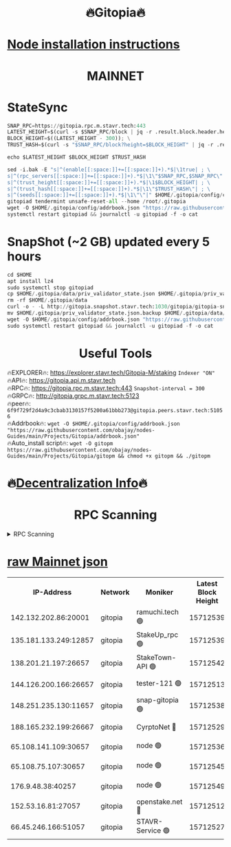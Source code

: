 <h1 align="center"> 🔥Gitopia🔥</h1>

[Node installation instructions](https://github.com/obajay/nodes-Guides/tree/main/Projects/Gitopia)
=

<h1 align="center"> MAINNET</h1>

# StateSync
```python
SNAP_RPC=https://gitopia.rpc.m.stavr.tech:443
LATEST_HEIGHT=$(curl -s $SNAP_RPC/block | jq -r .result.block.header.height); \
BLOCK_HEIGHT=$((LATEST_HEIGHT - 300)); \
TRUST_HASH=$(curl -s "$SNAP_RPC/block?height=$BLOCK_HEIGHT" | jq -r .result.block_id.hash)

echo $LATEST_HEIGHT $BLOCK_HEIGHT $TRUST_HASH

sed -i.bak -E "s|^(enable[[:space:]]+=[[:space:]]+).*$|\1true| ; \
s|^(rpc_servers[[:space:]]+=[[:space:]]+).*$|\1\"$SNAP_RPC,$SNAP_RPC\"| ; \
s|^(trust_height[[:space:]]+=[[:space:]]+).*$|\1$BLOCK_HEIGHT| ; \
s|^(trust_hash[[:space:]]+=[[:space:]]+).*$|\1\"$TRUST_HASH\"| ; \
s|^(seeds[[:space:]]+=[[:space:]]+).*$|\1\"\"|" $HOME/.gitopia/config/config.toml
gitopiad tendermint unsafe-reset-all --home /root/.gitopia
wget -O $HOME/.gitopia/config/addrbook.json "https://raw.githubusercontent.com/obajay/nodes-Guides/main/Projects/Gitopia/addrbook.json"
systemctl restart gitopiad && journalctl -u gitopiad -f -o cat
```
# SnapShot (~2 GB) updated every 5 hours
```python
cd $HOME
apt install lz4
sudo systemctl stop gitopiad
cp $HOME/.gitopia/data/priv_validator_state.json $HOME/.gitopia/priv_validator_state.json.backup
rm -rf $HOME/.gitopia/data
curl -o - -L http://gitopia.snapshot.stavr.tech:1030/gitopia/gitopia-snap.tar.lz4 | lz4 -c -d - | tar -x -C $HOME/.gitopia --strip-components 2
mv $HOME/.gitopia/priv_validator_state.json.backup $HOME/.gitopia/data/priv_validator_state.json
wget -O $HOME/.gitopia/config/addrbook.json "https://raw.githubusercontent.com/obajay/nodes-Guides/main/Projects/Gitopia/addrbook.json"
sudo systemctl restart gitopiad && journalctl -u gitopiad -f -o cat
```
 <h1 align="center"> Useful Tools</h1>

🔥EXPLORER🔥:      https://explorer.stavr.tech/Gitopia-M/staking  `Indexer "ON"` \
🔥API🔥: 			 		 https://gitopia.api.m.stavr.tech \
🔥RPC🔥:           https://gitopia.rpc.m.stavr.tech:443              `Snapshot-interval = 300` \
🔥GRPC🔥:          http://gitopia.grpc.m.stavr.tech:5123 \
🔥peer🔥:					 `6f9f729f2d4a9c3cbab3130157f5200a61bbb273@gitopia.peers.stavr.tech:51056` \
🔥Addrbook🔥:    ```wget -O $HOME/.gitopia/config/addrbook.json "https://raw.githubusercontent.com/obajay/nodes-Guides/main/Projects/Gitopia/addrbook.json"``` \
🔥Auto_install script🔥: ```wget -O gitopm https://raw.githubusercontent.com/obajay/nodes-Guides/main/Projects/Gitopia/gitopm && chmod +x gitopm && ./gitopm```

🔥[Decentralization Info](https://github.com/obajay/StateSync-snapshots/tree/main/Projects/Gitopia/Decentralization)🔥
=

<h1 align="center"> RPC Scanning</h1>

<details>
<summary>RPC Scanning</summary>

<h2 align="center"> We scan nodes in real time every 4 hours. And we provide the final result of RPC endpoints.
We cannot influence the operation of these nodes in any way. </h2>


```python
If Voting Power is higher than 0 --> then the Node is a validator of the network and may be subject to attack and be a potential threat to the chain.
```
```python
We marked such validators with a red symbol
```

</details>

[raw Mainnet json](https://rpc-check.gitopm.stavr.tech/gitopm/rpc-gitopm-result.json)
=

<table><tr><th>IP-Address</th><th>Network</th><th>Moniker</th><th>Latest Block Height</th><th>Earliest Block Height</th><th>Catching Up</th><th>Tx Index</th><th>Voting Power</th><th>Scan Time</th></tr><tr><td>142.132.202.86:20001</td><td>gitopia</td><td>ramuchi.tech 🟢</td><td>15712539</td><td>6548337</td><td>False</td><td>on</td><td>0</td><td>2024-03-22T00:54:59.461005023UTC</td></tr><tr><td>135.181.133.249:12857</td><td>gitopia</td><td>StakeUp_rpc 🟢</td><td>15712539</td><td>8010001</td><td>False</td><td>on</td><td>0</td><td>2024-03-22T00:54:59.783650892UTC</td></tr><tr><td>138.201.21.197:26657</td><td>gitopia</td><td>StakeTown-API 🟢</td><td>15712542</td><td>12733501</td><td>False</td><td>on</td><td>0</td><td>2024-03-22T00:55:04.251509952UTC</td></tr><tr><td>144.126.200.166:26657</td><td>gitopia</td><td>tester-121 🟢</td><td>15712513</td><td>12832814</td><td>False</td><td>off</td><td>0</td><td>2024-03-22T00:54:19.173287339UTC</td></tr><tr><td>148.251.235.130:11657</td><td>gitopia</td><td>snap-gitopia 🟢</td><td>15712538</td><td>14941501</td><td>False</td><td>on</td><td>0</td><td>2024-03-22T00:54:57.189916812UTC</td></tr><tr><td>188.165.232.199:26667</td><td>gitopia</td><td>CyrptoNet 🔴</td><td>15712529</td><td>15044042</td><td>False</td><td>off</td><td>18673</td><td>2024-03-22T00:54:44.383945610UTC</td></tr><tr><td>65.108.141.109:30657</td><td>gitopia</td><td>node 🟢</td><td>15712536</td><td>15095965</td><td>False</td><td>on</td><td>0</td><td>2024-03-22T00:54:54.943976777UTC</td></tr><tr><td>65.108.75.107:30657</td><td>gitopia</td><td>node 🟢</td><td>15712545</td><td>15146660</td><td>False</td><td>on</td><td>0</td><td>2024-03-22T00:55:08.613027218UTC</td></tr><tr><td>176.9.48.38:40257</td><td>gitopia</td><td>node 🟢</td><td>15712549</td><td>15437001</td><td>False</td><td>on</td><td>0</td><td>2024-03-22T00:55:15.011160310UTC</td></tr><tr><td>152.53.16.81:27057</td><td>gitopia</td><td>openstake.net 🔴</td><td>15712512</td><td>15603701</td><td>False</td><td>off</td><td>61233</td><td>2024-03-22T00:54:16.849711831UTC</td></tr><tr><td>66.45.246.166:51057</td><td>gitopia</td><td>STAVR-Service 🟢</td><td>15712527</td><td>15710001</td><td>False</td><td>on</td><td>0</td><td>2024-03-22T00:54:40.079087457UTC</td></tr></table>
